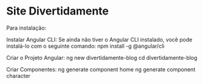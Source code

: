 # Site Divertidamente

Para instalação:

Instalar Angular CLI: Se ainda não tiver o Angular CLI instalado, você pode instalá-lo com o seguinte comando:
npm install -g @angular/cli

Criar o Projeto Angular:
ng new divertidamente-blog
cd divertidamente-blog

Criar Componentes:
ng generate component home
ng generate component character
